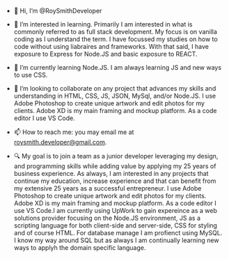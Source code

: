 - 👋 Hi, I’m @RoySmithDeveloper
- 👀 I’m interested in learning.  Primarily I am interested in what is commonly referred to as full stack development.  My focus is on vanilla coding as I understand the term.  I have focussed my studies on how to code without using liabraires and frameworks.  With that said, I have exposure to Express for Node.JS and basic exposure to REACT.
- 🌱 I’m currently learning Node.JS.  I am always learning JS and new ways to use CSS.
- 💞️ I’m looking to collaborate on any project that advances my skills and understanding in HTML, CSS, JS, JSON, MySql, and/or Node.JS.  I use Adobe Photoshop to create unique artwork and edit photos for my clients.  Adobe XD is my main framing and mockup platform.  As a code editor I use VS Code.
- 📫 How to reach me: you may email me at roysmith.developer@gmail.com.

- 🔍 My goal is to join a team as a junior developer leveraging my design, and programming skills while adding value by applying my 25 years of business experience.  As always, I am interested in any projects that continue my education, increase experience and that can benefit from my extensive 25 years as a successful entrepreneur. I use Adobe Photoshop to create unique artwork and edit photos for my clients.  Adobe XD is my main framing and mockup platform.  As a code editor I use VS Code.I am currently using UpWork to gain expereince as a web solutions provider focusing on the Node.JS environment, JS as a scripting language for both client-side and server-side, CSS for styling and of course HTML.  For database manage I am profienct using MySQL.  I know my way around SQL but as always I am continually learning new ways to applyh the domain specific language. 


<!---
RoySmithDeveloper/RoySmithDeveloper is a ✨ special ✨ repository because its `README.md` (this file) appears on your GitHub profile.
You can click the Preview link to take a look at your changes.
--->
